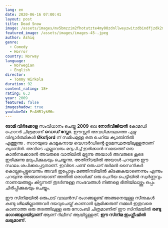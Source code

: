 ```yaml
---
lang: en
date: 2020-06-16 07:00:41
layout: post
title: Dead Snow
image: /assets/images/mv5bmzzim2fhotutzte4my00zdnllweyzwitzdbindfjzdk2mwe1xkeyxkfqcgdeqxvymtqxnzmzndi-._v1_.jpg
featured_image: /assets/images/images-45-.jpeg
author: Ashiq
genre:
  - Comedy
  - Horror
country: Norway
language:
  - Norwegian
  - English
director:
  - Tommy Wirkola
duration: 92
content_rating: 18+
rating: 6.3
year: 2009
featured: false
imageshadow: true
youtubeId: PrAHR1ykM6c
---
```

**ടോമി വിർക്കോള** സംവിധാനം ചെയ്ത **2009** ലെ **നോർവീജിയൻ** കോമഡി ഹൊറർ ചിത്രമാണ് **ഡെഡ് സ്നോ.** ഈസ്റ്റർ അവധിക്കാലത്തെ ഏഴു വിദ്യാർത്ഥികൾ **Øksfjord** ന് സമീപമുള്ള ഒരു ചെറിയ ക്യാബിനിൽ എത്തുന്നു . സാറയുടെ കാമുകനായ വെഗാർഡിന്റെ ഉടമസ്ഥതയിലുള്ളതാണ് ക്യാബിൻ. അവിടെ എല്ലാവരും മദ്യപിച്ച് ഇരിക്കാൻ സമയത്ത് ഒരു കാൽനടക്കാരൻ അവരുടെ വാതിലിൽ മുട്ടുന്നു അയാൾ അവരുടെ കൂടെ ഇരിക്കുന്നു മദ്യപിക്കുകയും ചെയ്യുന്നു. അതിനിടയിൽ അയാൾ പറയുന്നു ഈ സ്ഥലം ശപിക്കപ്പെട്ടതാണ്. ഇവിടെ പണ്ട് ഒരുപാട് ജർമൻ സൈനികർ കൊല്ലപ്പെട്ടുവെന്നും അവർ ഇപ്പോഴും മഞ്ഞിനടിയിൽ കിടക്കുകയാണെന്നും എന്നും പറയുന്നു അങ്ങനെയാണ്  അതിൽ ഒരാൾക്ക് ഒരു ചെറിയ പെട്ടിയിൽ സ്വർണ്ണവും നാണയങ്ങളും കിട്ടുന്നത് തുടർന്നുള്ള സംഭവങ്ങൾ നിങ്ങളെ ഭീതിയിലാഴ്ത്തും ഒപ്പം ചിരിപ്പിക്കുകയും ചെയ്യും.

ഈ സിനിമയിൽ  ഒരുപാട് വാലൻസ് രംഗങ്ങളുണ്ട് അങ്ങനെയുള്ള സീനുകൾ കണ്ടു ശീലമില്ലാത്തവർ  ദയവുചെയ്ത് കാണാൻ ശ്രമിക്കരുത് നമ്മൾ ഇതുവരെ കാണാത്ത ഒരു തരത്തിലുള്ള ഒരു സോംബി ചിത്രമാണിത് ഈ സിനിമയിൽ **രണ്ടു ഭാഗങ്ങളായിട്ടാണ്** ആണ് റിലീസ് ആയിട്ടുള്ളത്. **ഈ സിനിമ ഇംഗ്ലീഷിൽ ലഭ്യമാണ്.**
